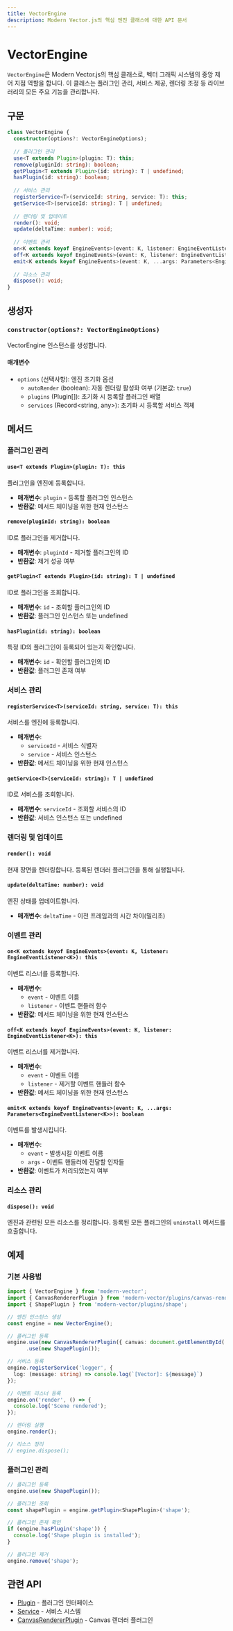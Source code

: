 ```yaml
---
title: VectorEngine
description: Modern Vector.js의 핵심 엔진 클래스에 대한 API 문서
---
```


# VectorEngine

`VectorEngine`은 Modern Vector.js의 핵심 클래스로, 벡터 그래픽 시스템의 중앙 제어 지점 역할을 합니다. 이 클래스는 플러그인 관리, 서비스 제공, 렌더링 조정 등 라이브러리의 모든 주요 기능을 관리합니다.

## 구문

```typescript
class VectorEngine {
  constructor(options?: VectorEngineOptions);
  
  // 플러그인 관리
  use<T extends Plugin>(plugin: T): this;
  remove(pluginId: string): boolean;
  getPlugin<T extends Plugin>(id: string): T | undefined;
  hasPlugin(id: string): boolean;
  
  // 서비스 관리
  registerService<T>(serviceId: string, service: T): this;
  getService<T>(serviceId: string): T | undefined;
  
  // 렌더링 및 업데이트
  render(): void;
  update(deltaTime: number): void;
  
  // 이벤트 관리
  on<K extends keyof EngineEvents>(event: K, listener: EngineEventListener<K>): this;
  off<K extends keyof EngineEvents>(event: K, listener: EngineEventListener<K>): this;
  emit<K extends keyof EngineEvents>(event: K, ...args: Parameters<EngineEventListener<K>>): boolean;
  
  // 리소스 관리
  dispose(): void;
}
```

## 생성자

### `constructor(options?: VectorEngineOptions)`

VectorEngine 인스턴스를 생성합니다.

#### 매개변수

- `options` (선택사항): 엔진 초기화 옵션
  - `autoRender` (boolean): 자동 렌더링 활성화 여부 (기본값: `true`)
  - `plugins` (Plugin[]): 초기화 시 등록할 플러그인 배열
  - `services` (Record&lt;string, any&gt;): 초기화 시 등록할 서비스 객체

## 메서드

### 플러그인 관리

#### `use<T extends Plugin>(plugin: T): this`

플러그인을 엔진에 등록합니다.

- **매개변수**: `plugin` - 등록할 플러그인 인스턴스
- **반환값**: 메서드 체이닝을 위한 현재 인스턴스

#### `remove(pluginId: string): boolean`

ID로 플러그인을 제거합니다.

- **매개변수**: `pluginId` - 제거할 플러그인의 ID
- **반환값**: 제거 성공 여부

#### `getPlugin<T extends Plugin>(id: string): T | undefined`

ID로 플러그인을 조회합니다.

- **매개변수**: `id` - 조회할 플러그인의 ID
- **반환값**: 플러그인 인스턴스 또는 undefined

#### `hasPlugin(id: string): boolean`

특정 ID의 플러그인이 등록되어 있는지 확인합니다.

- **매개변수**: `id` - 확인할 플러그인의 ID
- **반환값**: 플러그인 존재 여부

### 서비스 관리

#### `registerService<T>(serviceId: string, service: T): this`

서비스를 엔진에 등록합니다.

- **매개변수**: 
  - `serviceId` - 서비스 식별자
  - `service` - 서비스 인스턴스
- **반환값**: 메서드 체이닝을 위한 현재 인스턴스

#### `getService<T>(serviceId: string): T | undefined`

ID로 서비스를 조회합니다.

- **매개변수**: `serviceId` - 조회할 서비스의 ID
- **반환값**: 서비스 인스턴스 또는 undefined

### 렌더링 및 업데이트

#### `render(): void`

현재 장면을 렌더링합니다. 등록된 렌더러 플러그인을 통해 실행됩니다.

#### `update(deltaTime: number): void`

엔진 상태를 업데이트합니다.

- **매개변수**: `deltaTime` - 이전 프레임과의 시간 차이(밀리초)

### 이벤트 관리

#### `on<K extends keyof EngineEvents>(event: K, listener: EngineEventListener<K>): this`

이벤트 리스너를 등록합니다.

- **매개변수**: 
  - `event` - 이벤트 이름
  - `listener` - 이벤트 핸들러 함수
- **반환값**: 메서드 체이닝을 위한 현재 인스턴스

#### `off<K extends keyof EngineEvents>(event: K, listener: EngineEventListener<K>): this`

이벤트 리스너를 제거합니다.

- **매개변수**: 
  - `event` - 이벤트 이름
  - `listener` - 제거할 이벤트 핸들러 함수
- **반환값**: 메서드 체이닝을 위한 현재 인스턴스

#### `emit<K extends keyof EngineEvents>(event: K, ...args: Parameters<EngineEventListener<K>>): boolean`

이벤트를 발생시킵니다.

- **매개변수**: 
  - `event` - 발생시킬 이벤트 이름
  - `args` - 이벤트 핸들러에 전달할 인자들
- **반환값**: 이벤트가 처리되었는지 여부

### 리소스 관리

#### `dispose(): void`

엔진과 관련된 모든 리소스를 정리합니다. 등록된 모든 플러그인의 `uninstall` 메서드를 호출합니다.

## 예제

### 기본 사용법

```typescript
import { VectorEngine } from 'modern-vector';
import { CanvasRendererPlugin } from 'modern-vector/plugins/canvas-renderer';
import { ShapePlugin } from 'modern-vector/plugins/shape';

// 엔진 인스턴스 생성
const engine = new VectorEngine();

// 플러그인 등록
engine.use(new CanvasRendererPlugin({ canvas: document.getElementById('canvas') }))
      .use(new ShapePlugin());

// 서비스 등록
engine.registerService('logger', {
  log: (message: string) => console.log(`[Vector]: ${message}`)
});

// 이벤트 리스너 등록
engine.on('render', () => {
  console.log('Scene rendered');
});

// 렌더링 실행
engine.render();

// 리소스 정리
// engine.dispose();
```

### 플러그인 관리

```typescript
// 플러그인 등록
engine.use(new ShapePlugin());

// 플러그인 조회
const shapePlugin = engine.getPlugin<ShapePlugin>('shape');

// 플러그인 존재 확인
if (engine.hasPlugin('shape')) {
  console.log('Shape plugin is installed');
}

// 플러그인 제거
engine.remove('shape');
```

## 관련 API

- [Plugin](/docs/api-reference/core/plugin) - 플러그인 인터페이스
- [Service](/docs/api-reference/core/service) - 서비스 시스템
- [CanvasRendererPlugin](/docs/api-reference/renderers/canvas-renderer) - Canvas 렌더러 플러그인 